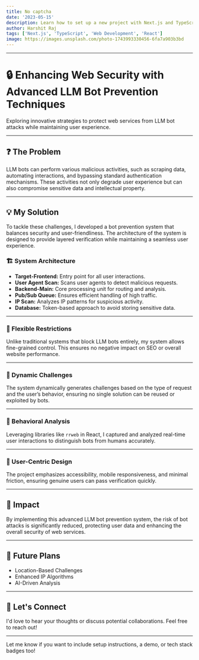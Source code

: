 ```yaml
---
title: No captcha
date: '2023-05-15'
description: Learn how to set up a new project with Next.js and TypeScript for building modern web applications.
author: Harshit Raj
tags: ['Next.js', 'TypeScript', 'Web Development', 'React']
image: https://images.unsplash.com/photo-1743993330456-6fa7a903b3bd
---
```


---

# 🔒 Enhancing Web Security with Advanced LLM Bot Prevention Techniques

Exploring innovative strategies to protect web services from LLM bot attacks while maintaining user experience.

---

## ❓ The Problem

LLM bots can perform various malicious activities, such as scraping data, automating interactions, and bypassing standard authentication mechanisms. These activities not only degrade user experience but can also compromise sensitive data and intellectual property.

---

## 💡 My Solution

To tackle these challenges, I developed a bot prevention system that balances security and user-friendliness. The architecture of the system is designed to provide layered verification while maintaining a seamless user experience.

### 🏗️ System Architecture

- **Target-Frontend:** Entry point for all user interactions.
- **User Agent Scan:** Scans user agents to detect malicious requests.
- **Backend-Main:** Core processing unit for routing and analysis.
- **Pub/Sub Queue:** Ensures efficient handling of high traffic.
- **IP Scan:** Analyzes IP patterns for suspicious activity.
- **Database:** Token-based approach to avoid storing sensitive data.

---

### 🔧 Flexible Restrictions

Unlike traditional systems that block LLM bots entirely, my system allows fine-grained control. This ensures no negative impact on SEO or overall website performance.

---

### 🤹 Dynamic Challenges

The system dynamically generates challenges based on the type of request and the user’s behavior, ensuring no single solution can be reused or exploited by bots.

---

### 🧠 Behavioral Analysis

Leveraging libraries like `rrweb` in React, I captured and analyzed real-time user interactions to distinguish bots from humans accurately.

---

### 🎯 User-Centric Design

The project emphasizes accessibility, mobile responsiveness, and minimal friction, ensuring genuine users can pass verification quickly.

---

## 🌟 Impact

By implementing this advanced LLM bot prevention system, the risk of bot attacks is significantly reduced, protecting user data and enhancing the overall security of web services.

---

## 🚀 Future Plans

- Location-Based Challenges  
- Enhanced IP Algorithms  
- AI-Driven Analysis  

---

## 💬 Let's Connect

I'd love to hear your thoughts or discuss potential collaborations. Feel free to reach out!

---

Let me know if you want to include setup instructions, a demo, or tech stack badges too!